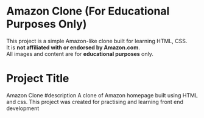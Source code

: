 # Amazon Clone (For Educational Purposes Only)
This project is a simple Amazon-like clone built for learning HTML, CSS.  
It is **not affiliated with or endorsed by Amazon.com**.  
All images and content are for **educational purposes** only.
# Project Title 
Amazon Clone 
#description 
A clone of Amazon homepage built using HTML and css. This project was created for practising and learning front end development 
